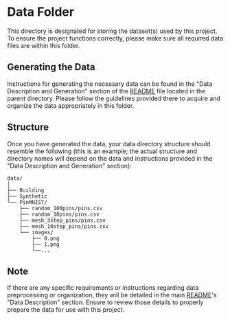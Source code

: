 # Data Folder

This directory is designated for storing the dataset(s) used by this project. To ensure the project functions correctly, please make sure all required data files are within this folder.

## Generating the Data

Instructions for generating the necessary data can be found in the "Data Description and Generation" section of the [README](../README.md) file located in the parent directory. Please follow the guidelines provided there to acquire and organize the data appropriately in this folder.

## Structure

Once you have generated the data, your data directory structure should resemble the following (this is an example; the actual structure and directory names will depend on the data and instructions provided in the "Data Description and Generation" section):

```
data/
│
├── Building
├── Synthetic
└── PinMNIST/
    ├── random_100pins/pins.csv
    ├── random_10pins/pins.csv
    ├── mesh_3step_pins/pins.csv
    ├── mesh_10step_pins/pins.csv
    └── images/
        ├── 0.png
        ├── 1.png
        └──...
```

## Note

If there are any specific requirements or instructions regarding data preprocessing or organization, they will be detailed in the main [README](../README.md)'s "Data Description" section. Ensure to review those details to properly prepare the data for use with this project.